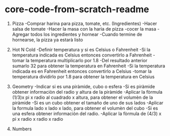 # core-code-from-scratch-readme

1. Pizza
    -Comprar harina para pizza, tomate, etc. (Ingredientes)
    -Hacer salsa de tomate
    -Hacer la masa con la haria de pizza
    -cocer la masa
    -Agregar todos los ingredientes y hornear
    -Cuando termine de hornearse, la pizza ya estarà listo

2. Hot N Cold
    -Definir temperatura y si es Celsius o Fahrenheit
    -Si la temperatura indicada es Celsius entonces convertirlo a Fahrenheit
    -tomar la temperatura multiplicarlo por 1.8
    -Del resultado anterior sumarlo 32 para obtener la temperatura en Fahrenheit
    -Si la temperatura indicada es en Fahrenheit entonces convertirlo a Celsius
    -tomar la temperatura dividirlo por 1.8 para obtener la temperatura en Celsius

3. Geometry
    -Indicar si es una piràmide, cubo o esfera
    -Si es piràmide obtener informaciòn del radio y altura de la piràmide
    -Aplicar la fòrmula (1/3)x pi x radio al cuadrado x altura, para obtener el volumèn de la piràmide
    -Si es un cubo obtener el tamaño de uno de sus lados
    -Aplicar la formula lado x lado x lado, para obtener el volumèn del cubo
    -Si es una esfera obtener informaciòn del radio.
    -Aplicar la fòrmula de (4/3) x pi x radio x radio x radio

4. Numbers
    
